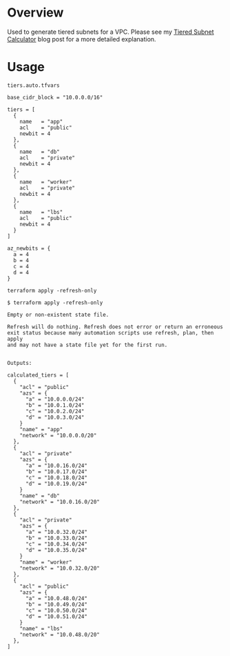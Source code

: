# Overview

Used to generate tiered subnets for a VPC. Please see my [Tiered Subnet
Calculator](https://jq1.io/posts/tiered_subnet_calculator/) blog post for a more detailed explanation.

# Usage
`tiers.auto.tfvars`
```
base_cidr_block = "10.0.0.0/16"

tiers = [
  {
    name   = "app"
    acl    = "public"
    newbit = 4
  },
  {
    name   = "db"
    acl    = "private"
    newbit = 4
  },
  {
    name   = "worker"
    acl    = "private"
    newbit = 4
  },
  {
    name   = "lbs"
    acl    = "public"
    newbit = 4
  }
]

az_newbits = {
  a = 4
  b = 4
  c = 4
  d = 4
}

```


`terraform apply -refresh-only`
```
$ terraform apply -refresh-only

Empty or non-existent state file.

Refresh will do nothing. Refresh does not error or return an erroneous
exit status because many automation scripts use refresh, plan, then apply
and may not have a state file yet for the first run.


Outputs:

calculated_tiers = [
  {
    "acl" = "public"
    "azs" = {
      "a" = "10.0.0.0/24"
      "b" = "10.0.1.0/24"
      "c" = "10.0.2.0/24"
      "d" = "10.0.3.0/24"
    }
    "name" = "app"
    "network" = "10.0.0.0/20"
  },
  {
    "acl" = "private"
    "azs" = {
      "a" = "10.0.16.0/24"
      "b" = "10.0.17.0/24"
      "c" = "10.0.18.0/24"
      "d" = "10.0.19.0/24"
    }
    "name" = "db"
    "network" = "10.0.16.0/20"
  },
  {
    "acl" = "private"
    "azs" = {
      "a" = "10.0.32.0/24"
      "b" = "10.0.33.0/24"
      "c" = "10.0.34.0/24"
      "d" = "10.0.35.0/24"
    }
    "name" = "worker"
    "network" = "10.0.32.0/20"
  },
  {
    "acl" = "public"
    "azs" = {
      "a" = "10.0.48.0/24"
      "b" = "10.0.49.0/24"
      "c" = "10.0.50.0/24"
      "d" = "10.0.51.0/24"
    }
    "name" = "lbs"
    "network" = "10.0.48.0/20"
  },
]
```

